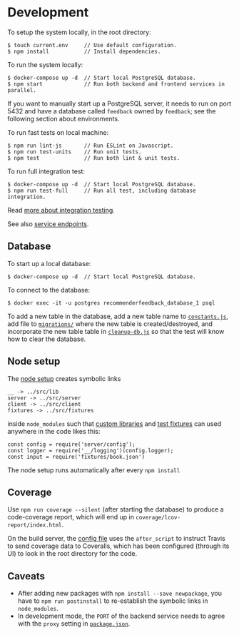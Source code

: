 # Development

To setup the system locally, in the root directory:

    $ touch current.env     // Use default configuration.
    $ npm install           // Install dependencies.

To run the system locally:

    $ docker-compose up -d  // Start local PostgreSQL database.
    $ npm start             // Run both backend and frontend services in parallel.

If you want to manually start up a PostgreSQL server, it needs to run on port 5432 and have a database called `feedback` owned by `feedback`; see the following section about environments.

To run fast tests on local machine:

    $ npm run lint-js       // Run ESLint on Javascript.
    $ npm run test-units    // Run unit tests.
    $ npm test              // Run both lint & unit tests.

To run full integration test:

    $ docker-compose up -d  // Start local PostgreSQL database.
    $ npm run test-full     // Run all test, including database integration.

Read [more about integration testing](integration/readme.md).

See also [service endpoints](../doc/endpoints.md).

## Database

To start up a local database:

    $ docker-compose up -d  // Start local PostgreSQL database.

To connect to the database:

    $ docker exec -it -u postgres recommenderfeedback_database_1 psql

To add a new table in the database, add a new table name to [`constants.js`](server/constants.js), add file to [`migrations/`](migrations/) where the new table is created/destroyed, and incorporate the new table table in [`cleanup-db.js`](integration/cleanup-db.js) so that the test will know how to clear the database.

## Node setup

The [node setup](../setup-node-env.sh) creates symbolic links

    __ -> ../src/lib
    server -> ../src/server
    client -> ../src/client
    fixtures -> ../src/fixtures

inside `node_modules` such that [custom libraries](lib/) and [test fixtures](fixtures/) can used anywhere in the code likes this:

    const config = require('server/config');
    const logger = require('__/logging')(config.logger);
    const input = require('fixtures/book.json')

The node setup runs automatically after every `npm install`

## Coverage

Use `npm run coverage --silent` (after starting the database) to produce a code-coverage report, which will end up in `coverage/lcov-report/index.html`.

On the build server, the [config file](../.travis.yml) uses the `after_script` to instruct Travis to send coverage data to Coveralls, which has been configured (through its UI) to look in the root directory for the code.

## Caveats

- After adding new packages with `npm install --save newpackage`, you have to `npm run postinstall` to re-establish the symbolic links in `node_modules`.
- In development mode, the `PORT` of the backend service needs to agree with the `proxy` setting in [`package.json`](package.json).
